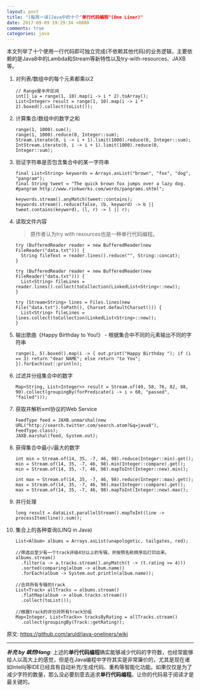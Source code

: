 ```yaml
---
layout: post
title: "[每周一译]Java中的十个"单行代码编程"(One Liner)"
date: 2017-09-09 19:29:34 +0800
comments: true
categories: java
---
```


本文列举了十个使用一行代码即可独立完成(不依赖其他代码)的业务逻辑，主要依赖的是Java8中的Lambda和Stream等新特性以及try-with-resources、JAXB等。

1. 对列表/数组中的每个元素都乘以2

	```
	// Range是半开区间
	int[] ia = range(1, 10).map(i -> i * 2).toArray();
	List<Integer> result = range(1, 10).map(i -> i * 2).boxed().collect(toList());
   ```
   
<!--more-->
    
2. 计算集合/数组中的数字之和

	```
	range(1, 1000).sum();
  	range(1, 1000).reduce(0, Integer::sum);
   	Stream.iterate(0, i -> i + 1).limit(1000).reduce(0, Integer::sum);
   	IntStream.iterate(0, i -> i + 1).limit(1000).reduce(0, Integer::sum);
   ```

3. 验证字符串是否包含集合中的某一字符串

	```
   final List<String> keywords = Arrays.asList("brown", "fox", "dog", "pangram");
   final String tweet = "The quick brown fox jumps over a lazy dog. #pangram http://www.rinkworks.com/words/pangrams.shtml";

   keywords.stream().anyMatch(tweet::contains);
   keywords.stream().reduce(false, (b, keyword) -> b || tweet.contains(keyword), (l, r) -> l || r);
   ```
    
4. 读取文件内容

	> 原作者认为try with resources也是一种单行代码编程。
	
	```
	try (BufferedReader reader = new BufferedReader(new FileReader("data.txt"))) {
	  String fileText = reader.lines().reduce("", String::concat);
	}
	
	try (BufferedReader reader = new BufferedReader(new FileReader("data.txt"))) {
	  List<String> fileLines = reader.lines().collect(toCollection(LinkedList<String>::new));
	}
	
	try (Stream<String> lines = Files.lines(new File("data.txt").toPath(), Charset.defaultCharset())) {
	  List<String> fileLines = lines.collect(toCollection(LinkedList<String>::new));
	}
    ```
    
5. 输出歌曲《Happy Birthday to You!》 - 根据集合中不同的元素输出不同的字符串

	```
   	range(1, 5).boxed().map(i -> { out.print("Happy Birthday "); if (i == 3) return "dear NAME"; else return "to You"; }).forEach(out::println);
	```

6. 过滤并分组集合中的数字

	```
    Map<String, List<Integer>> result = Stream.of(49, 58, 76, 82, 88, 90).collect(groupingBy(forPredicate(i -> i > 60, "passed", "failed")));
	```
    
7. 获取并解析xml协议的Web Service

	```
   FeedType feed = JAXB.unmarshal(new URL("http://search.twitter.com/search.atom?&q=java8"), FeedType.class);
   JAXB.marshal(feed, System.out);
   ```
    
8. 获得集合中最小/最大的数字

	```
	int min = Stream.of(14, 35, -7, 46, 98).reduce(Integer::min).get();
	min = Stream.of(14, 35, -7, 46, 98).min(Integer::compare).get();
	min = Stream.of(14, 35, -7, 46, 98).mapToInt(Integer::new).min();
	
	int max = Stream.of(14, 35, -7, 46, 98).reduce(Integer::max).get();
	max = Stream.of(14, 35, -7, 46, 98).max(Integer::compare).get();
	max = Stream.of(14, 35, -7, 46, 98).mapToInt(Integer::new).max();
   ```
    
9. 并行处理

	```
	long result = dataList.parallelStream().mapToInt(line -> processItem(line)).sum();
	```
    
10. 集合上的各种查询(LINQ in Java)

	```
	List<Album> albums = Arrays.asList(unapologetic, tailgates, red);
	
	//筛选出至少有一个track评级4分以上的专辑，并按照名称排序后打印出来。
	albums.stream()
	  .filter(a -> a.tracks.stream().anyMatch(t -> (t.rating >= 4)))
	  .sorted(comparing(album -> album.name))
	  .forEach(album -> System.out.println(album.name));
	
	//合并所有专辑的track
	List<Track> allTracks = albums.stream()
	  .flatMap(album -> album.tracks.stream())
	  .collect(toList());
	
	//根据track的评分对所有track分组
	Map<Integer, List<Track>> tracksByRating = allTracks.stream()
	  .collect(groupingBy(Track::getRating));
	```
	
原文: <https://github.com/aruld/java-oneliners/wiki>

---

***补充 by 飒然Hang***: 上述的**单行代码编程**确实能够减少代码的字符数，也经常能够给人以高大上的感觉，但是在Java编程中字符其实是非常廉价的，尤其是现在诸如Intellij等IDE已经具有自动补充/生成代码、重构等智能化功能。如果仅仅是为了减少字符的数量，那么没必要刻意去追求**单行代码编程**。让你的代码易于阅读才是最关键的。